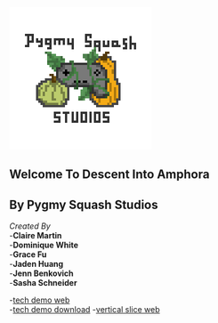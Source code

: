 ![logo](Studio_logo_2_light_edge.png)

## Welcome To Descent Into Amphora

## By Pygmy Squash Studios

_Created By_ <br>
-**Claire Martin** <br>
-**Dominique White** <br>
-**Grace Fu** <br>
-**Jaden Huang** <br>
-**Jenn Benkovich** <br>
-**Sasha Schneider**


-[tech demo web](DescentTechDemoV0.2) <br>
-[tech demo download](DescentTechDemoV0.2.zip)
-[vertical slice web](VerticalSliceWeb)
